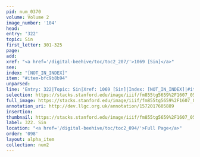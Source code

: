 ```yaml
---
pid: num_0370
volume: Volume 2
image_number: '104'
head: 
entry: '322'
topic: Sin
first_letter: 301-325
page: 
add: 
xref: "<a href='/digital-beehive/toc/toc2_207/'>1069 [Sin]</a>"
see: 
index: "[NOT_IN_INDEX]"
item: "#item-bfc9b8b94"
unparsed: 
line: 'Entry: 322|Topic: Sin|Xref: 1069 [Sin]|Index: [NOT_IN_INDEX]|#item-bfc9b8b94'
selection: https://stacks.stanford.edu/image/iiif/fm855tg5659%2F1607_0571/881,4272,2851,767/full/0/default.jpg
full_image: https://stacks.stanford.edu/image/iiif/fm855tg5659%2F1607_0571/full/full/0/default.jpg
annotation_uri: http://dev.llgc.org.uk/annotation/1572017605889
insertion: 
thumbnail: https://stacks.stanford.edu/image/iiif/fm855tg5659%2F1607_0571/881,4272,600,180/250,/0/default.jpg
label: 322. Sin
location: "<a href='/digital-beehive/toc/toc2_094/'>Full Page</a>"
order: '098'
layout: alpha_item
collection: num2
---
```

